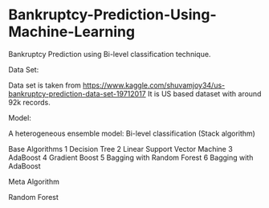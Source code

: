 # Bankruptcy-Prediction-Using-Machine-Learning
Bankruptcy Prediction using Bi-level classification technique.

Data Set:

Data set is taken from https://www.kaggle.com/shuvamjoy34/us-bankruptcy-prediction-data-set-19712017
It is US based dataset with around 92k records. 

Model: 

A heterogeneous ensemble model: Bi-level classification (Stack algorithm)

Base Algorithms
1 Decision Tree
2 Linear Support Vector Machine
3 AdaBoost
4 Gradient Boost
5 Bagging with Random Forest
6 Bagging with AdaBoost

Meta Algorithm

Random Forest
